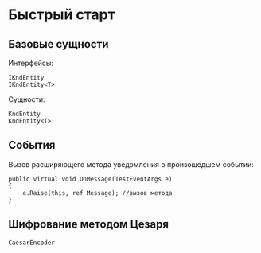 # Быстрый старт

## Базовые сущности

Интерфейсы:

```sharp
IKndEntity
IKndEntity<T>
```

Сущности:

```sharp
KndEntity
KndEntity<T>
```

## События

Вызов расширяющего метода уведомления о произошедшем событии:

```sharp
public virtual void OnMessage(TestEventArgs e)
{
    e.Raise(this, ref Message); //вызов метода
}
```

## Шифрование методом Цезаря

```sharp
CaesarEncoder
```


